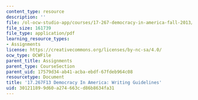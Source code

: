 ```yaml
---
content_type: resource
description: ''
file: /ol-ocw-studio-app/courses/17-267-democracy-in-america-fall-2013/301211899d60a274663cd86b8634fa31_MIT17_267F13_WritingGuide.pdf
file_size: 161739
file_type: application/pdf
learning_resource_types:
- Assignments
license: https://creativecommons.org/licenses/by-nc-sa/4.0/
ocw_type: OCWFile
parent_title: Assignments
parent_type: CourseSection
parent_uid: 17579d34-ab41-acba-ebdf-67fdeb964c08
resourcetype: Document
title: '17.267F13 Democracy In America: Writing Guidelines'
uid: 30121189-9d60-a274-663c-d86b8634fa31
---
```

